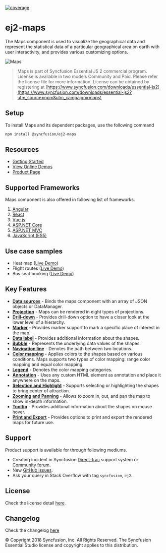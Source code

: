 [![coverage](http://ej2.syncfusion.com/badges/ej2-maps/coverage.svg)](http://ej2.syncfusion.com/badges/ej2-maps)

# ej2-maps

The Maps component is used to visualize the geographical data and represent the statistical data of a particular geographical area on earth with user interactivity, and provides various customizing options. 

![Maps](https://ej2.syncfusion.com/products/images/maps/readme.gif)

> Maps is part of Syncfusion Essential JS 2 commercial program. License is available in two models Community and Paid. Please refer the license file for more information. License can be obtained by registering at [https://www.syncfusion.com/downloads/essential-js2](https://www.syncfusion.com/downloads/essential-js2?utm_source=npm&utm_campaign=maps)

## Setup

To install Maps and its dependent packages, use the following command

```sh
npm install @syncfusion/ej2-maps
```

## Resources

* [Getting Started](https://ej2.syncfusion.com/documentation/maps/getting-started.html?lang=typescript)
* [View Online Demos](https://ej2.syncfusion.com/demos/?utm_source=npm&utm_campaign=maps#/material/maps/default.html)
* [Product Page](https://www.syncfusion.com/javascript-ui-controls/maps)

## Supported Frameworks

Maps component is also offered in following list of frameworks.

1. [Angular](https://www.npmjs.com/package/@syncfusion/ej2-ng-maps?utm_source=npm&utm_campaign=maps)
2. [React](https://www.npmjs.com/package/@syncfusion/ej2-react-maps?utm_source=npm&utm_campaign=maps)
3. [Vue.js](https://www.npmjs.com/package/@syncfusion/ej2-vue-maps?utm_source=npm&utm_campaign=maps)
4. [ASP.NET Core](https://aspdotnetcore.syncfusion.com/Maps/Default#/material)
5. [ASP.NET MVC](https://aspnetmvc.syncfusion.com/Maps/Default#/material)
6. [JavaScript (ES5)](https://www.syncfusion.com/javascript-ui-controls/maps)

## Use case samples

* Heat map ([Live Demo](https://ej2.syncfusion.com/demos/?utm_source=npm&utm_campaign=maps#/material/maps/heatmap.html))
* Flight routes ([Live Demo](https://ej2.syncfusion.com/demos/?utm_source=npm&utm_campaign=maps#/material/maps/curvedlines.html))
* Bus seat booking ([Live Demo](https://ej2.syncfusion.com/demos/?utm_source=npm&utm_campaign=maps#/material/maps/seatSelection.html))

## Key Features

* [**Data sources**](https://ej2.syncfusion.com/demos/?utm_source=npm&utm_campaign=maps#/material/maps/default.html) - Binds the maps component with an array of JSON objects or DataManager.
* [**Projection**](https://ej2.syncfusion.com/demos/?utm_source=npm&utm_campaign=maps#/material/maps/default.html) - Maps can be rendered in eight types of projections.
* [**Drill-down**](https://ej2.syncfusion.com/demos/?utm_source=npm&utm_campaign=maps#/material/maps/drilldown.html) - Provides drill-down option to have a closer look at the lower level of a hierarchy.
* [**Marker**](https://ej2.syncfusion.com/demos/?utm_source=npm&utm_campaign=maps#/material/maps/layout.html) - Provides marker support to mark a specific place of interest in the map.
* [**Data label**](https://ej2.syncfusion.com/demos/?utm_source=npm&utm_campaign=maps#/material/maps/label.html) - Provides additional information about the shapes.
* [**Bubble**](https://ej2.syncfusion.com/demos/?utm_source=npm&utm_campaign=maps#/material/maps/customization.html) - Represents the underlying data values of the shapes.
* [**Navigation line**](https://ej2.syncfusion.com/demos/?utm_source=npm&utm_campaign=maps#/material/maps/customization.html) - Denotes the path between two locations.
* [**Color mapping**](https://ej2.syncfusion.com/demos/?utm_source=npm&utm_campaign=maps#/material/maps/label.html) - Applies colors to the shapes based on various conditions. Maps supports two types of color mapping: range color mapping and equal color mapping.
* [**Legend**](https://ej2.syncfusion.com/demos/?utm_source=npm&utm_campaign=maps#/material/maps/election.html) - Denotes the color mapping categories.
* [**Annotation**](https://ej2.syncfusion.com/demos/?utm_source=npm&utm_campaign=maps#/material/maps/customization.html) - Uses any custom HTML element as annotation and place it anywhere on the maps.
* [**Selection and Highlight**](https://ej2.syncfusion.com/demos/?utm_source=npm&utm_campaign=maps#/material/maps/selection.html) - Supports selecting or highlighting the shapes to bring center of attraction.
* [**Zooming and Panning**](https://ej2.syncfusion.com/demos/?utm_source=npm&utm_campaign=maps#/material/maps/selection.html) - Allows to zoom in, out, and pan the map to show in-depth information.
* [**Tooltip**](https://ej2.syncfusion.com/demos/?utm_source=npm&utm_campaign=maps#/material/maps/tooltip.html) - Provides additonal information about the shapes on mouse hover.
* [**Print and Export**](https://ej2.syncfusion.com/demos/?utm_source=npm&utm_campaign=maps#/material/maps/print.html) - Provides options to print and export the rendered maps for future use.

## Support

Product support is available for through following mediums.

* Creating incident in Syncfusion [Direct-trac](https://www.syncfusion.com/support/directtrac/incidents?utm_source=npm&utm_campaign=maps) support system or [Community forum](https://www.syncfusion.com/forums/essential-js2?utm_source=npm&utm_campaign=maps).
* New [GitHub issues](https://github.com/syncfusion/ej2-maps/issues).
* Ask your query in Stack Overflow with tag `syncfusion`, `ej2`.

## License

Check the license detail [here](https://github.com/syncfusion/ej2/blob/master/license?utm_source=npm&utm_campaign=maps).

## Changelog

Check the changelog [here](https://github.com/syncfusion/ej2-maps/blob/master/CHANGELOG.md?utm_source=npm&utm_campaign=maps)

© Copyright 2018 Syncfusion, Inc. All Rights Reserved. The Syncfusion Essential Studio license and copyright applies to this distribution.